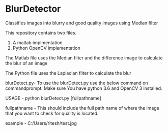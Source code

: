 # BlurDetector
Classifies images into blurry and good quality images using Median filter

This repository contains two files.

1) A matlab implmentation
2) Python OpenCV implementation 

The Matlab file uses the Median filter and the difference image to calculate the blur of an image

The Python file uses the Laplacian filter to calculate the blur

blurDetect.py- To use the blurDetect.py use the below command on commandprompt. Make sure You have python 3.6 and OpenCV 3 installed.

USAGE - python blurDetect.py [fullpathname]

fullpathname - This should include the full path name of where the image that you want to check for quality is located.

example - C:/Users/ritesh/test.jpg

